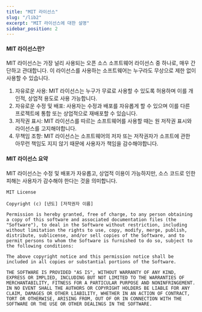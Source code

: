 ```yaml
---
title: "MIT 라이선스"
slug: "/lib2"
excerpt: "MIT 라이선스에 대한 설명"
sidebar_position: 2
---
```


#### MIT 라이선스란?
MIT 라이선스는 가장 널리 사용되는 오픈 소스 소프트웨어 라이선스 중 하나로, 매우 간단하고 관대합니다. 이 라이선스를 사용하는 소프트웨어는 누구라도 무상으로 제한 없이 사용할 수 있습니다.
1. 자유로운 사용: MIT 라이선스는 누구가 무료로 사용할 수 있도록 허용하며 이를 개인적, 상업적 용도로 사용 가능합니다.
2. 자유로운 수정 및 배포: 사용자는 수정과 배포를 자유롭게 할 수 있으며 이를 다른 프로젝트에 통합 또는 상업적으로 재배포할 수 있습니다.
3. 저작권 표시: MIT 라이선스를 따르는 소프트웨어를 사용할 때는 원 저작권 표시와 라이선스를 고지해야합니다.
4. 무책임 조항: MIT 라이선스는 소프트웨어의 저자 또는 저작권자가 소프트에 관한 아무런 책임도 지지 않기 때문에 사용자가 책임을 감수해야합니다.

#### MIT 라이선스 요약
MIT 라이선스는 수정 및 배포가 자유롭고, 상업적 이용이 가능하지만, 소스 코드로 인한 피해는 사용자가 감수해야 한다는 것을 의미합니다.

```MIT
MIT License

Copyright (c) [년도] [저작권자 이름]

Permission is hereby granted, free of charge, to any person obtaining a copy of this software and associated documentation files (the "Software"), to deal in the Software without restriction, including without limitation the rights to use, copy, modify, merge, publish, distribute, sublicense, and/or sell copies of the Software, and to permit persons to whom the Software is furnished to do so, subject to the following conditions:

The above copyright notice and this permission notice shall be included in all copies or substantial portions of the Software.

THE SOFTWARE IS PROVIDED "AS IS", WITHOUT WARRANTY OF ANY KIND, EXPRESS OR IMPLIED, INCLUDING BUT NOT LIMITED TO THE WARRANTIES OF MERCHANTABILITY, FITNESS FOR A PARTICULAR PURPOSE AND NONINFRINGEMENT. IN NO EVENT SHALL THE AUTHORS OR COPYRIGHT HOLDERS BE LIABLE FOR ANY CLAIM, DAMAGES OR OTHER LIABILITY, WHETHER IN AN ACTION OF CONTRACT, TORT OR OTHERWISE, ARISING FROM, OUT OF OR IN CONNECTION WITH THE SOFTWARE OR THE USE OR OTHER DEALINGS IN THE SOFTWARE.
```